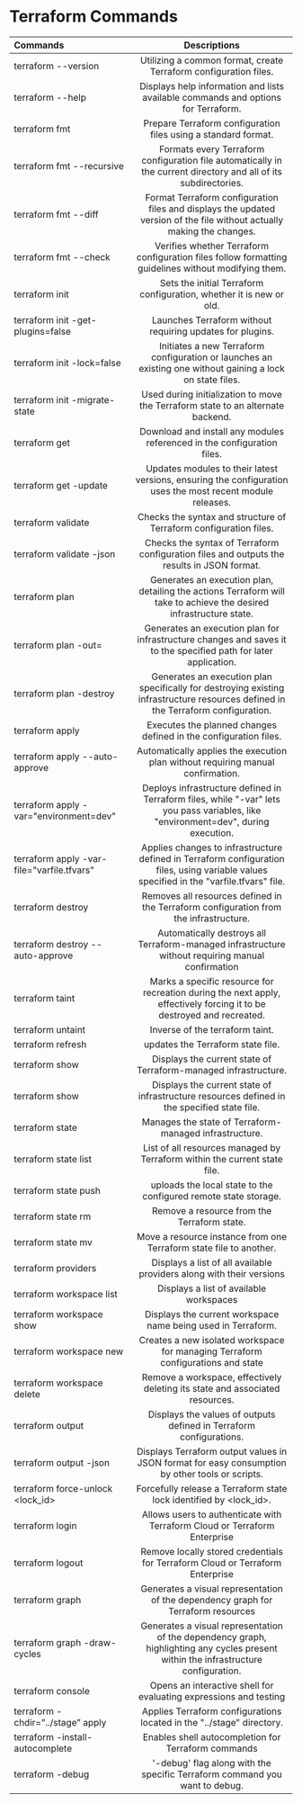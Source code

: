 # Terraform Commands


| Commands |  Descriptions  |
|:-----|:--------:|
| terraform --version  | Utilizing a common format, create Terraform configuration files. |
| terraform --help  | Displays help information and lists available commands and options for Terraform. |
| terraform fmt  | Prepare Terraform configuration files using a standard format. |
| terraform fmt --recursive | Formats every Terraform configuration file automatically in the current directory and all of its subdirectories.|
|terraform fmt --diff | Format Terraform configuration files and displays the updated version of the file without actually making the changes.|
| terraform fmt --check | Verifies whether Terraform configuration files follow formatting guidelines without modifying them. |
| terraform init  | Sets the initial Terraform configuration, whether it is new or old. |
| terraform init -get-plugins=false | Launches Terraform without requiring updates for plugins. |
| terraform init -lock=false | Initiates a new Terraform configuration or launches an existing one without gaining a lock on state files. |
| terraform init -migrate-state | Used during initialization to move the Terraform state to an alternate backend. |
| terraform get  | Download and install any modules referenced in the configuration files. |
| terraform get -update | Updates modules to their latest versions, ensuring the configuration uses the most recent module releases. |
| terraform validate | Checks the syntax and structure of Terraform configuration files.|
| terraform validate -json | Checks the syntax of Terraform configuration files and outputs the results in JSON format. |
| terraform plan | Generates an execution plan, detailing the actions Terraform will take to achieve the desired infrastructure state. |
| terraform plan -out=<path> | Generates an execution plan for infrastructure changes and saves it to the specified path for later application. |
| terraform plan -destroy | Generates an execution plan specifically for destroying existing infrastructure resources defined in the Terraform configuration. |
| terraform apply | Executes the planned changes defined in the configuration files. |
| terraform apply --auto-approve | Automatically applies the execution plan without requiring manual confirmation.|
| terraform apply -var="environment=dev" | Deploys infrastructure defined in Terraform files, while "-var" lets you pass variables, like "environment=dev", during execution.|
| terraform apply -var-file="varfile.tfvars" | Applies changes to infrastructure defined in Terraform configuration files, using variable values specified in the "varfile.tfvars" file.|
| terraform destroy | Removes all resources defined in the Terraform configuration from the infrastructure. |
| terraform destroy --auto-approve | Automatically destroys all Terraform-managed infrastructure without requiring manual confirmation |
| terraform taint | Marks a specific resource for recreation during the next apply, effectively forcing it to be destroyed and recreated.|
| terraform untaint | Inverse of the terraform taint. |
| terraform refresh | updates the Terraform state file. |
| terraform show | Displays the current state of Terraform-managed infrastructure. |
| terraform show <path to statefile> | Displays the current state of infrastructure resources defined in the specified state file. |
| terraform state | Manages the state of Terraform-managed infrastructure. |
| terraform state list | List of all resources managed by Terraform within the current state file. |
| terraform state push | uploads the local state to the configured remote state storage.|
| terraform state rm | Remove a resource from the Terraform state. |
| terraform state mv | Move a resource instance from one Terraform state file to another. |
| terraform providers | Displays a list of all available providers along with their versions |
| terraform workspace list | Displays a list of available workspaces |
| terraform workspace show | Displays the current workspace name being used in Terraform. |
| terraform workspace new <workspace name> | Creates a new isolated workspace for managing Terraform configurations and state |
| terraform workspace delete <workspace name> | Remove a workspace, effectively deleting its state and associated resources.|
| terraform output | Displays the values of outputs defined in Terraform configurations. |
| terraform output -json | Displays Terraform output values in JSON format for easy consumption by other tools or scripts.|
| terraform force-unlock <lock_id> | Forcefully release a Terraform state lock identified by <lock_id>. |
| terraform login | Allows users to authenticate with Terraform Cloud or Terraform Enterprise |
| terraform logout | Remove locally stored credentials for Terraform Cloud or Terraform Enterprise |
| terraform graph | Generates a visual representation of the dependency graph for Terraform resources |
| terraform graph -draw-cycles | Generates a visual representation of the dependency graph, highlighting any cycles present within the infrastructure configuration.|
| terraform console | Opens an interactive shell for evaluating expressions and testing |
| terraform -chdir=”../stage” apply | Applies Terraform configurations located in the "../stage" directory. |
| terraform -install-autocomplete | Enables shell autocompletion for Terraform commands |
| terraform -debug <command> | '-debug' flag along with the specific Terraform command you want to debug.|